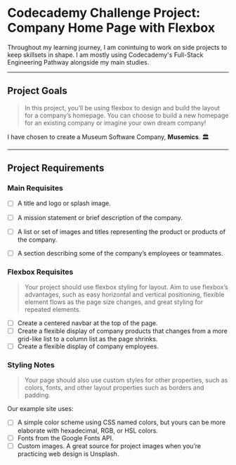 # Codecademy Challenge Project: Company Home Page with Flexbox

Throughout my learning journey, I am conintuing to work on side projects to keep skillsets in shape. I am mostly using Codecademy's Full-Stack Engineering Pathway alongside my main studies. 

---

## Project Goals  
>In this project, you’ll be using flexbox to design and build the layout for a company’s homepage. You can choose to build a new homepage for an existing company or imagine your own dream company!

I have chosen to create a Museum Software Company, **Musemics**. :classical_building: 

---

## Project Requirements  

### Main Requisites

- [ ] A title and logo or splash image.
- [ ] A mission statement or brief description of the company.
- [ ] A list or set of images and titles representing the product or products of the company.
- [ ] A section describing some of the company’s employees or teammates.   


### Flexbox Requisites

>Your project should use flexbox styling for layout. Aim to use flexbox’s advantages, such as easy horizontal and vertical positioning, flexible element flows as the page size changes, and great styling for repeated elements.


- [ ] Create a centered navbar at the top of the page.
- [ ] Create a flexible display of company products that changes from a more grid-like list to a column list as the page shrinks.
- [ ] Create a flexible display of company employees.  

### Styling Notes

>Your page should also use custom styles for other properties, such as colors, fonts, and other layout properties such as borders and padding.

Our example site uses:

- [ ] A simple color scheme using CSS named colors, but yours can be more elaborate with hexadecimal, RGB, or HSL colors.
- [ ] Fonts from the Google Fonts API.
- [ ] Custom images. A great source for project images when you’re practicing web design is Unsplash.
